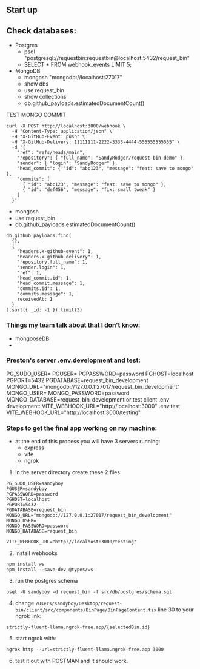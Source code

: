 ## Start up

## Check databases:

- Postgres
  - psql "postgresql://requestbin:requestbin@localhost:5432/request_bin"
  - SELECT * FROM webhook_events LIMIT 5;
- MongoDB
  - mongosh "mongodb://localhost:27017"
  - show dbs
  - use request_bin
  - show collections
  - db.github_payloads.estimatedDocumentCount()

TEST MONGO COMMIT
```
curl -X POST http://localhost:3000/webhook \
  -H "Content-Type: application/json" \
  -H "X-GitHub-Event: push" \
  -H "X-GitHub-Delivery: 11111111-2222-3333-4444-555555555555" \
  -d '{
    "ref": "refs/heads/main",
    "repository": { "full_name": "SandyRodger/request-bin-demo" },
    "sender": { "login": "SandyRodger" },
    "head_commit": { "id": "abc123", "message": "feat: save to mongo" },
    "commits": [
      { "id": "abc123", "message": "feat: save to mongo" },
      { "id": "def456", "message": "fix: small tweak" }
    ]
  }'
```
- mongosh
- use request_bin
- db.github_payloads.estimatedDocumentCount()
```
db.github_payloads.find(
  {},
  {
    "headers.x-github-event": 1,
    "headers.x-github-delivery": 1,
    "repository.full_name": 1,
    "sender.login": 1,
    "ref": 1,
    "head_commit.id": 1,
    "head_commit.message": 1,
    "commits.id": 1,
    "commits.message": 1,
    receivedAt: 1
  }
).sort({ _id: -1 }).limit(3)
```

### Things my team talk about that I don't know:

- mongooseDB
- 

### Preston's server .env.development and test:

PG_SUDO_USER=
PGUSER=
PGPASSWORD=password
PGHOST=localhost
PGPORT=5432
PGDATABASE=request_bin_development
MONGO_URL="mongodb://127.0.0.1:27017/request_bin_development"
MONGO_USER=
MONGO_PASSWORD=password
MONGO_DATABASE=request_bin_development or test
client .env development:
VITE_WEBHOOK_URL="http://localhost:3000"
.env.test
VITE_WEBHOOK_URL="http://localhost:3000/testing"

### Steps to get the final app working on my machine:

- at the end of this process you will have 3 servers running:
  - express
  - vite
  - ngrok

1. in the server directory create these 2 files:

```.env.development
PG_SUDO_USER=sandyboy
PGUSER=sandyboy
PGPASSWORD=password
PGHOST=localhost
PGPORT=5432
PGDATABASE=request_bin
MONGO_URL="mongodb://127.0.0.1:27017/request_bin_development"
MONGO_USER=
MONGO_PASSWORD=password
MONGO_DATABASE=request_bin
```

```.env.test
VITE_WEBHOOK_URL="http://localhost:3000/testing"
```

2. Install webhooks

```
npm install ws
npm install --save-dev @types/ws
```

3. run the postgres schema

```
psql -U sandyboy -d request_bin -f src/db/postgres/schema.sql
```

4. change `/Users/sandyboy/Desktop/request-bin/client/src/components/BinPage/BinPageContent.tsx` line 30 to your ngrok link:

`strictly-fluent-llama.ngrok-free.app/{selectedBin.id}`

5. start ngrok with:

`ngrok http --url=strictly-fluent-llama.ngrok-free.app 3000`

6. test it out with POSTMAN and it should work.


